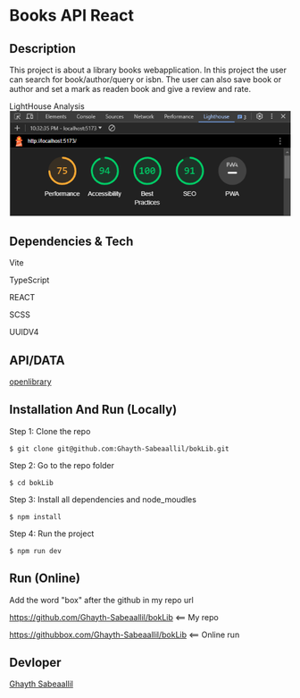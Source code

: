 # Books API React

## Description

This project is about a library books webapplication. In this project the user can search for book/author/query or isbn. The user can also save book or author and set a mark as readen book and give a review and rate.

LightHouse Analysis
![LightHouse](https://github.com/Ghayth-Sabeaallil/bokLib/blob/main/public/LH.png)
## Dependencies & Tech

Vite

TypeScript

REACT

SCSS

UUIDV4

## API/DATA

[openlibrary](https://openlibrary.org/)

## Installation And Run (Locally)

Step 1: Clone the repo

```console
$ git clone git@github.com:Ghayth-Sabeaallil/bokLib.git
```

Step 2: Go to the repo folder

```console
$ cd bokLib
```

Step 3: Install all dependencies and node_moudles

```console
$ npm install
```

Step 4: Run the project

```console
$ npm run dev
```

## Run (Online)

Add the word "box" after the github in my repo url

https://github.com/Ghayth-Sabeaallil/bokLib <== My repo

https://githubbox.com/Ghayth-Sabeaallil/bokLib <== Online run

## Devloper

[Ghayth Sabeaallil](https://github.com/Ghayth-Sabeaallil)
